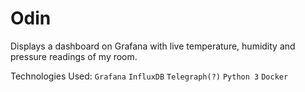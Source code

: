 # Odin

Displays a dashboard on Grafana with live temperature, humidity and pressure readings of my room. 

Technologies Used:
`Grafana`
`InfluxDB`
`Telegraph(?)`
`Python 3`
`Docker`
